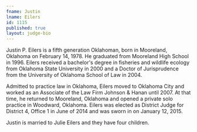 ```yaml
---
fname: Justin
lname: Eilers
id: 1115
published: true
layout: judge-bio
---
```

Justin P. Eilers is a fifth generation Oklahoman, born in Mooreland,
Oklahoma on February 14, 1978. He graduated from Mooreland High School
in 1996. Eilers received a bachelor's degree in fisheries and wildlife
ecology from Oklahoma State University in 2000 and a Doctor of
Jurisprudence from the University of Oklahoma School of Law in 2004.

Admitted to practice law in Oklahoma, Eilers moved to Oklahoma City and
worked as an Associate of the Law Firm Johnson & Hanan until 2007. At
that time, he returned to Mooreland, Oklahoma and opened a private solo
practice in Woodward, Oklahoma. Eilers was elected as District Judge for
District 4, Office 1 in June of 2014 and was sworn in on January 12,
2015.

Justin is married to Julie Eilers and they have four children.
